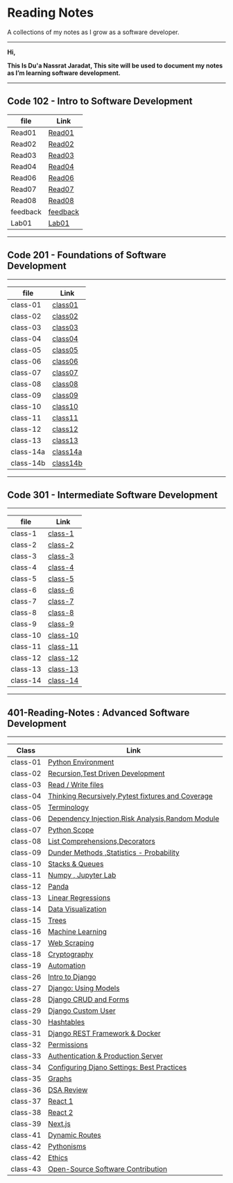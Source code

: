 
# **Reading Notes**

A collections of my notes as I grow as a software developer.

---

**Hi,**

**This Is Du'a Nassrat Jaradat, This site will be used to document my notes as I’m learning software development.**

---

## **Code 102 - Intro to Software Development**

| file     | Link       |
| ---------| -----------|
| Read01   | [Read01](https://replit.com/@duajaradat/Reading-notes#Read01.md) |
| Read02   |  [Read02](https://replit.com/@duajaradat/Reading-notes#Read02.md)   |
| Read03   |  [Read03](https://replit.com/@duajaradat/Reading-notes#Read03.md)   |
| Read04   |  [Read04](https://replit.com/@duajaradat/Reading-notes#Read04.md)   |
| Read06   |  [Read06](https://replit.com/@duajaradat/Reading-notes#Read06.md)   |
| Read07   |  [Read07](https://replit.com/@duajaradat/Reading-notes#Read07.md)   |
| Read08   |  [Read08](https://replit.com/@duajaradat/Reading-notes#Read08.md)   |
| feedback  |  [feedback](https://replit.com/@duajaradat/Reading-notes#feedback.md)|
| Lab01    | [Lab01](https://replit.com/@duajaradat/Reading-notes#Lab01.md)    |

---

## **Code 201 - Foundations of Software Development**

---

| file     | Link       |
| ---------| -----------|
| class-01 | [class01](https://github.com/duajaradat/Reading-notes/blob/main/class-01.md)|
| class-02 | [class02](https://github.com/duajaradat/Reading-notes/blob/main/class-02.md)|
| class-03 | [class03](https://github.com/duajaradat/Reading-notes/blob/main/class-03.md)       |
| class-04 | [class04](https://github.com/duajaradat/Reading-notes/blob/main/class-04.md)           |
| class-05 | [class05](https://github.com/duajaradat/Reading-notes/blob/main/class-05.md)           |
| class-06 | [class06](https://github.com/duajaradat/Reading-notes/blob/main/class-06.md)           |
| class-07 | [class07](https://github.com/duajaradat/Reading-notes/blob/main/class-07.md)           |
| class-08 | [class08](https://github.com/duajaradat/Reading-notes/blob/main/class-08.md)           |
| class-09 | [class09](https://github.com/duajaradat/Reading-notes/blob/main/class-09.md)           |
| class-10 | [class10](https://github.com/duajaradat/Reading-notes/blob/main/class-10.md)           |
| class-11 | [class11](https://github.com/duajaradat/Reading-notes/blob/main/class-11.md)           |
| class-12 | [class12](https://github.com/duajaradat/Reading-notes/blob/main/class-12.md)           |
| class-13 | [class13](https://github.com/duajaradat/Reading-notes/blob/main/class-13.md)           |
| class-14a | [class14a](https://github.com/duajaradat/Reading-notes/blob/main/class-14a.md)           |
| class-14b | [class14b](https://github.com/duajaradat/Reading-notes/blob/main/class-14b.md)


---

## **Code 301 - Intermediate Software Development**

---


| file     | Link       |
| ---------| -----------|
| class-1 | [class-1](https://duajaradat.github.io/Reading-notes/301class-1)       |
| class-2 | [class-2](https://duajaradat.github.io/Reading-notes/301class-2)       |
| class-3 | [class-3](https://duajaradat.github.io/Reading-notes/301class-3)       |
| class-4 |  [class-4](https://duajaradat.github.io/Reading-notes/301class-4)      |
| class-5 | [class-5](https://duajaradat.github.io/Reading-notes/301class-5)       |
| class-6 | [class-6](https://duajaradat.github.io/Reading-notes/301class-6)        |
| class-7 | [class-7](https://duajaradat.github.io/Reading-notes/301class-7)        |
| class-8 | [class-8](https://duajaradat.github.io/Reading-notes/301class-8)        |
| class-9 | [class-9](https://duajaradat.github.io/Reading-notes/301class-9)        |
| class-10 | [class-10](https://duajaradat.github.io/Reading-notes/301class-10)        |
| class-11 | [class-11](https://duajaradat.github.io/Reading-notes/301class-11)       |
| class-12 | [class-12](https://duajaradat.github.io/Reading-notes/301class-12)    |
| class-13 | [class-13](https://duajaradat.github.io/Reading-notes/301class-13)     |
| class-14 | [class-14](https://duajaradat.github.io/Reading-notes/301class-14)     |

---

## 401-Reading-Notes : Advanced Software Development

---

| Class   | Link   |
| ----------- | ----------- |
|  class-01   |   [Python Environment](https://duajaradat.github.io/Reading-notes/401class01)|
|  class-02   |  [Recursion,Test Driven Development](https://duajaradat.github.io/Reading-notes401class02)  |
|  class-03   |  [Read / Write files](https://duajaradat.github.io/Reading-notes/401class03) |
|  class-04   |  [Thinking Recursively,Pytest fixtures and Coverage](https://duajaradat.github.io/Reading-notes/401class04) |
|  class-05   |  [Terminology](https://duajaradat.github.io/Reading-notes/401class05) |                  
|  class-06   |  [Dependency Injection,Risk Analysis,Random Module](https://duajaradat.github.io/Reading-notes/401class06) | 
|  class-07   |  [Python Scope](https://duajaradat.github.io/Reading-notes/401class07)  | 
|  class-08   |  [List Comprehensions,Decorators](https://duajaradat.github.io/Reading-notes/401class08) |
|  class-09   | [Dunder Methods ,Statistics - Probability](https://duajaradat.github.io/Reading-notes/401class09)|
|  class-10   | [Stacks & Queues](https://duajaradat.github.io/Reading-notes/401class10)|
|  class-11   | [Numpy , Jupyter Lab](https://duajaradat.github.io/Reading-notes/401class11)|
|  class-12   | [Panda](https://duajaradat.github.io/Reading-notes/401class12)|
|  class-13   | [Linear Regressions](https://duajaradat.github.io/Reading-notes/401class-13)|
|  class-14   | [Data Visualization](https://duajaradat.github.io/Reading-notes/401class-14)|
|  class-15   | [Trees](https://duajaradat.github.io/Reading-notes/401class-15) |
|  class-16   | [Machine Learning](https://duajaradat.github.io/Reading-notes/401class16)|
|  class-17   | [Web Scraping](https://duajaradat.github.io/Reading-notes/401class17)|
|  class-18   | [Cryptography](https://duajaradat.github.io/Reading-notes/401class18) |
|  class-19   | [Automation](https://duajaradat.github.io/Reading-notes/401class19) |
|  class-26   | [Intro to Django](https://duajaradat.github.io/Reading-notes/401class26) |
|  class-27   | [Django: Using Models](https://duajaradat.github.io/Reading-notes/401class27) |
|  class-28   | [Django CRUD and Forms](https://duajaradat.github.io/Reading-notes/401class28) |
|  class-29   | [Django Custom User](https://duajaradat.github.io/Reading-notes/401class29) |
|  class-30   | [Hashtables](https://duajaradat.github.io/Reading-notes/401class30) |
|  class-31   | [ Django REST Framework & Docker](https://duajaradat.github.io/Reading-notes/401class31) |
|  class-32   | [ Permissions ](https://duajaradat.github.io/Reading-notes/401class32) |
|  class-33   | [ Authentication & Production Server ](https://duajaradat.github.io/Reading-notes/401class33) |
|  class-34   | [ Configuring Djano Settings: Best Practices ](https://duajaradat.github.io/Reading-notes/401class34) |
|  class-35   | [ Graphs ](https://duajaradat.github.io/Reading-notes/401class35) |
|  class-36   | [ DSA Review ](https://duajaradat.github.io/Reading-notes/401class36) |
|  class-37  | [ React 1 ](https://duajaradat.github.io/Reading-notes/401class37) |
|  class-38  | [ React 2 ](https://duajaradat.github.io/Reading-notes/401class38) |
|  class-39 | [ Next.js](https://duajaradat.github.io/Reading-notes/401class39) |
|  class-41 | [Dynamic Routes](https://duajaradat.github.io/Reading-notes/401class41) |
|  class-42 | [Pythonisms](https://duajaradat.github.io/Reading-notes/401class42) |
|  class-42 | [Ethics](https://duajaradat.github.io/Reading-notes/401class) |
|  class-43 | [Open-Source Software Contribution](https://duajaradat.github.io/Reading-notes/401class43) |






